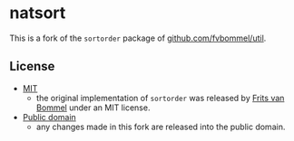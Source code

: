 # natsort

This is a fork of the `sortorder` package of [github.com/fvbommel/util](https://github.com/fvbommel/util).

## License

* [MIT](./LICENSE)
    - the original implementation of `sortorder` was released by [Frits van Bommel](https://github.com/fvbommel) under an MIT license.
* [Public domain](../../UNLICENSE)
    - any changes made in this fork are released into the public domain.
